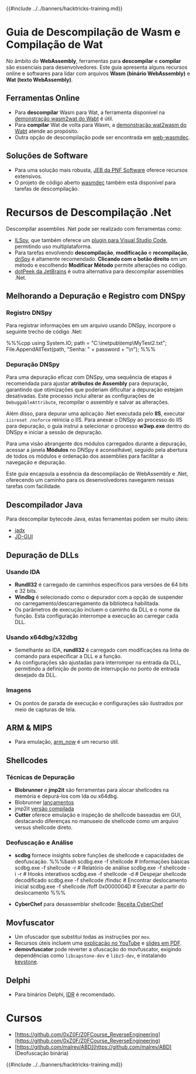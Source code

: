 {{#include ../../banners/hacktricks-training.md}}

# Guia de Descompilação de Wasm e Compilação de Wat

No âmbito do **WebAssembly**, ferramentas para **descompilar** e **compilar** são essenciais para desenvolvedores. Este guia apresenta alguns recursos online e softwares para lidar com arquivos **Wasm (binário WebAssembly)** e **Wat (texto WebAssembly)**.

## Ferramentas Online

- Para **descompilar** Wasm para Wat, a ferramenta disponível na [demonstração wasm2wat do Wabt](https://webassembly.github.io/wabt/demo/wasm2wat/index.html) é útil.
- Para **compilar** Wat de volta para Wasm, a [demonstração wat2wasm do Wabt](https://webassembly.github.io/wabt/demo/wat2wasm/) atende ao propósito.
- Outra opção de descompilação pode ser encontrada em [web-wasmdec](https://wwwg.github.io/web-wasmdec/).

## Soluções de Software

- Para uma solução mais robusta, [JEB da PNF Software](https://www.pnfsoftware.com/jeb/demo) oferece recursos extensivos.
- O projeto de código aberto [wasmdec](https://github.com/wwwg/wasmdec) também está disponível para tarefas de descompilação.

# Recursos de Descompilação .Net

Descompilar assemblies .Net pode ser realizado com ferramentas como:

- [ILSpy](https://github.com/icsharpcode/ILSpy), que também oferece um [plugin para Visual Studio Code](https://github.com/icsharpcode/ilspy-vscode), permitindo uso multiplataforma.
- Para tarefas envolvendo **descompilação**, **modificação** e **recompilação**, [dnSpy](https://github.com/0xd4d/dnSpy/releases) é altamente recomendado. **Clicando com o botão direito** em um método e escolhendo **Modificar Método** permite alterações no código.
- [dotPeek da JetBrains](https://www.jetbrains.com/es-es/decompiler/) é outra alternativa para descompilar assemblies .Net.

## Melhorando a Depuração e Registro com DNSpy

### Registro DNSpy

Para registrar informações em um arquivo usando DNSpy, incorpore o seguinte trecho de código .Net:

%%%cpp
using System.IO;
path = "C:\\inetpub\\temp\\MyTest2.txt";
File.AppendAllText(path, "Senha: " + password + "\n");
%%%

### Depuração DNSpy

Para uma depuração eficaz com DNSpy, uma sequência de etapas é recomendada para ajustar **atributos de Assembly** para depuração, garantindo que otimizações que poderiam dificultar a depuração estejam desativadas. Este processo inclui alterar as configurações de `DebuggableAttribute`, recompilar o assembly e salvar as alterações.

Além disso, para depurar uma aplicação .Net executada pelo **IIS**, executar `iisreset /noforce` reinicia o IIS. Para anexar o DNSpy ao processo do IIS para depuração, o guia instrui a selecionar o processo **w3wp.exe** dentro do DNSpy e iniciar a sessão de depuração.

Para uma visão abrangente dos módulos carregados durante a depuração, acessar a janela **Módulos** no DNSpy é aconselhável, seguido pela abertura de todos os módulos e ordenação dos assemblies para facilitar a navegação e depuração.

Este guia encapsula a essência da descompilação de WebAssembly e .Net, oferecendo um caminho para os desenvolvedores navegarem nessas tarefas com facilidade.

## **Descompilador Java**

Para descompilar bytecode Java, estas ferramentas podem ser muito úteis:

- [jadx](https://github.com/skylot/jadx)
- [JD-GUI](https://github.com/java-decompiler/jd-gui/releases)

## **Depuração de DLLs**

### Usando IDA

- **Rundll32** é carregado de caminhos específicos para versões de 64 bits e 32 bits.
- **Windbg** é selecionado como o depurador com a opção de suspender no carregamento/descarregamento da biblioteca habilitada.
- Os parâmetros de execução incluem o caminho da DLL e o nome da função. Esta configuração interrompe a execução ao carregar cada DLL.

### Usando x64dbg/x32dbg

- Semelhante ao IDA, **rundll32** é carregado com modificações na linha de comando para especificar a DLL e a função.
- As configurações são ajustadas para interromper na entrada da DLL, permitindo a definição de ponto de interrupção no ponto de entrada desejado da DLL.

### Imagens

- Os pontos de parada de execução e configurações são ilustrados por meio de capturas de tela.

## **ARM & MIPS**

- Para emulação, [arm_now](https://github.com/nongiach/arm_now) é um recurso útil.

## **Shellcodes**

### Técnicas de Depuração

- **Blobrunner** e **jmp2it** são ferramentas para alocar shellcodes na memória e depurá-los com Ida ou x64dbg.
- Blobrunner [lançamentos](https://github.com/OALabs/BlobRunner/releases/tag/v0.0.5)
- jmp2it [versão compilada](https://github.com/adamkramer/jmp2it/releases/)
- **Cutter** oferece emulação e inspeção de shellcode baseadas em GUI, destacando diferenças no manuseio de shellcode como um arquivo versus shellcode direto.

### Deofuscação e Análise

- **scdbg** fornece insights sobre funções de shellcode e capacidades de deofuscação.
%%%bash
scdbg.exe -f shellcode # Informações básicas
scdbg.exe -f shellcode -r # Relatório de análise
scdbg.exe -f shellcode -i -r # Hooks interativos
scdbg.exe -f shellcode -d # Despejar shellcode decodificado
scdbg.exe -f shellcode /findsc # Encontrar deslocamento inicial
scdbg.exe -f shellcode /foff 0x0000004D # Executar a partir do deslocamento
%%%

- **CyberChef** para desassemblar shellcode: [Receita CyberChef](https://gchq.github.io/CyberChef/#recipe=To_Hex%28'Space',0%29Disassemble_x86%28'32','Full%20x86%20architecture',16,0,true,true%29)

## **Movfuscator**

- Um ofuscador que substitui todas as instruções por `mov`.
- Recursos úteis incluem uma [explicação no YouTube](https://www.youtube.com/watch?v=2VF_wPkiBJY) e [slides em PDF](https://github.com/xoreaxeaxeax/movfuscator/blob/master/slides/domas_2015_the_movfuscator.pdf).
- **demovfuscator** pode reverter a ofuscação do movfuscator, exigindo dependências como `libcapstone-dev` e `libz3-dev`, e instalando [keystone](https://github.com/keystone-engine/keystone/blob/master/docs/COMPILE-NIX.md).

## **Delphi**

- Para binários Delphi, [IDR](https://github.com/crypto2011/IDR) é recomendado.

# Cursos

- [https://github.com/0xZ0F/Z0FCourse_ReverseEngineering](https://github.com/0xZ0F/Z0FCourse_ReverseEngineering)
- [https://github.com/malrev/ABD](https://github.com/malrev/ABD) \(Deofuscação binária\)

{{#include ../../banners/hacktricks-training.md}}
